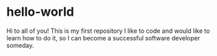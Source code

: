 # hello-world
Hi to all of you!
This is my first repository
I like to code and would like to learn how to do it, so I can become a successful software developer someday.
